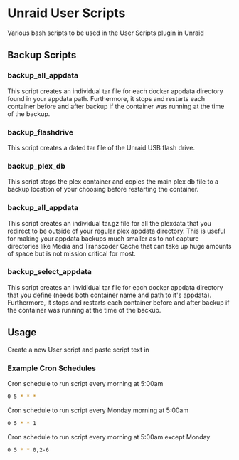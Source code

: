 # Unraid User Scripts

Various bash scripts to be used in the User Scripts plugin in Unraid


## Backup Scripts

### backup_all_appdata

This script creates an individual tar file for each docker appdata directory found in your appdata path.  Furthermore, it stops and restarts each container before and after backup if the container was running at the time of the backup.

### backup_flashdrive

This script creates a dated tar file of the Unraid USB flash drive.

### backup_plex_db

This script stops the plex container and copies the main plex db file to a backup location of your choosing before restarting the container.

### backup_all_appdata

This script creates an individual tar.gz file for all the plexdata that you redirect to be outside of your regular plex appdata directory.  This is useful for making your appdata backups much smaller as to not capture directories like Media and Transcoder Cache that can take up huge amounts of space but is not mission critical for most.

### backup_select_appdata

This script creates an invididual tar file for each docker appdata directory that you define (needs both container name and path to it's appdata).  Furthermore, it stops and restarts each container before and after backup if the container was running at the time of the backup.

## Usage

Create a new User script and paste script text in

### Example Cron Schedules

Cron schedule to run script every morning at 5:00am

```bash
0 5 * * *
```

Cron schedule to run script every Monday morning at 5:00am

```bash
0 5 * * 1
```

Cron schedule to run script every morning at 5:00am except Monday

```bash
0 5 * * 0,2-6
```

